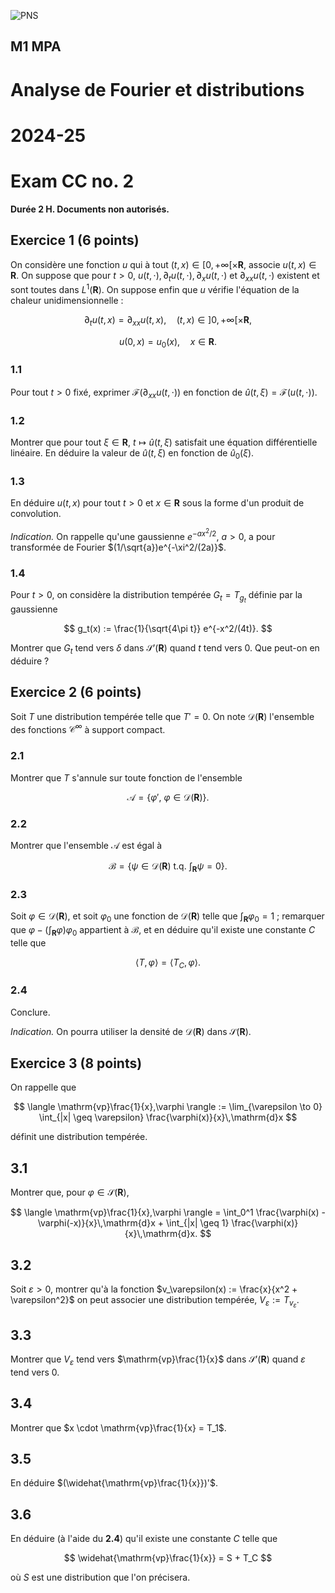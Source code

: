 
![PNS](http://caillau.perso.math.cnrs.fr/logo-unica.png)
## M1 MPA
# Analyse de Fourier et distributions
# 2024-25

# Exam CC no. 2

**Durée 2 H. Documents non autorisés.**

## Exercice 1 (6 points)

On considère une fonction $u$ qui à tout $(t,x)\in [0,+\infty[\times \mathbf{R}$, associe $u(t,x)\in \mathbf{R}.$ On suppose que pour $t > 0$, $u(t,\cdot), \partial_t u(t,\cdot), \partial_x u(t,\cdot)$ et $\partial_{xx} u(t,\cdot)$ existent et sont toutes dans $L^1(\mathbf{R})$. On suppose enfin que $u$ vérifie l'équation de la chaleur unidimensionnelle : 

$$ \partial_t u(t,x) = \partial_{xx}u(t,x),\quad (t,x) \in ]0,+\infty[\times \mathbf{R}, $$

$$ u(0,x) = u_0(x),\quad x \in \mathbf{R}. $$

### 1.1

Pour tout $t> 0$ fixé, exprimer $\mathscr{F}(\partial_{xx}u(t,\cdot))$ en fonction de $\widehat{u}(t,\xi) = \mathscr{F}(u(t,\cdot))$.

### 1.2

Montrer que pour tout $\xi \in \mathbf{R}$, $t\mapsto \widehat{u}(t,\xi)$ satisfait une équation différentielle linéaire. En déduire la valeur de $\widehat{u}(t,\xi)$ en fonction de $\widehat{u}_0(\xi)$.

### 1.3

En déduire $u(t,x)$ pour tout $t>0$ et $x\in \mathbf{R}$ sous la forme d'un produit de convolution.

*Indication.* On rappelle qu'une gaussienne $e^{-ax^2/2}$, $a > 0$, a pour transformée de Fourier $(1/\sqrt{a})e^{-\xi^2/(2a)}$.

### 1.4

Pour $t > 0$, on considère la distribution tempérée $G_t = T_{g_t}$ définie par la gaussienne

$$ g_t(x) := \frac{1}{\sqrt{4\pi t}} e^{-x^2/(4t)}. $$

Montrer que $G_t$ tend vers $\delta$ dans $\mathscr{S}'(\mathbf{R})$ quand $t$ tend vers $0$. Que peut-on en déduire ?

## Exercice 2 (6 points)

Soit $T$ une distribution tempérée telle que $T' = 0$. On note $\mathscr{D}(\mathbf{R})$ l'ensemble des fonctions $\mathscr{C}^\infty$ à support compact.

### 2.1

Montrer que $T$ s'annule sur toute fonction de l'ensemble

$$ \mathscr{A} = \{ \varphi',\ \varphi \in \mathscr{D}(\mathbf{R}) \}. $$

### 2.2

Montrer que l'ensemble $\mathscr{A}$ est égal à

$$ \mathscr{B} = \{ \psi\in \mathscr{D}(\mathbf{R}) \text{ t.q. } \int_{\mathbf{R}} \psi = 0 \}. $$

### 2.3

Soit $\varphi \in \mathscr{D}(\mathbf{R})$, et soit $\varphi_0$ une fonction de $\mathscr{D}(\mathbf{R})$ telle que $\int_{\mathbf{R}} \varphi_0 = 1$ ; remarquer que $\varphi - (\int_{\mathbf{R}} \varphi) \varphi_0$ appartient à $\mathscr{B}$, et en déduire qu'il existe une constante $C$ telle que

$$ \langle T, \varphi \rangle = \langle T_C, \varphi \rangle. $$

### 2.4

Conclure. 

*Indication.* On pourra utiliser la densité de $\mathscr{D}(\mathbf{R})$ dans $\mathscr{S}(\mathbf{R})$.

## Exercice 3 (8 points)

On rappelle que

$$ \langle \mathrm{vp}\frac{1}{x},\varphi \rangle := \lim_{\varepsilon \to 0} \int_{|x| \geq \varepsilon} \frac{\varphi(x)}{x}\,\mathrm{d}x $$

définit une distribution tempérée.

## 3.1

Montrer que, pour $\varphi \in \mathscr{S}(\mathbf{R})$,

$$ \langle \mathrm{vp}\frac{1}{x},\varphi \rangle = \int_0^1 \frac{\varphi(x) - \varphi(-x)}{x}\,\mathrm{d}x + \int_{|x| \geq 1} \frac{\varphi(x)}{x}\,\mathrm{d}x. $$

## 3.2 

Soit $\varepsilon > 0$, montrer qu'à la fonction $v_\varepsilon(x) := \frac{x}{x^2 + \varepsilon^2}$ on peut associer une distribution tempérée, $V_\varepsilon := T_{v_\varepsilon}$.

## 3.3

Montrer que $V_\varepsilon$ tend vers $\mathrm{vp}\frac{1}{x}$ dans $\mathscr{S}'(\mathbf{R})$ quand $\varepsilon$ tend vers $0$.

## 3.4

Montrer que $x \cdot \mathrm{vp}\frac{1}{x} = T_1$.

## 3.5

En déduire $(\widehat{\mathrm{vp}\frac{1}{x}})'$.

## 3.6

En déduire (à l'aide du **2.4**) qu'il existe une constante $C$ telle que 

$$ \widehat{\mathrm{vp}\frac{1}{x}} = S + T_C $$

où $S$ est une distribution que l'on précisera.
